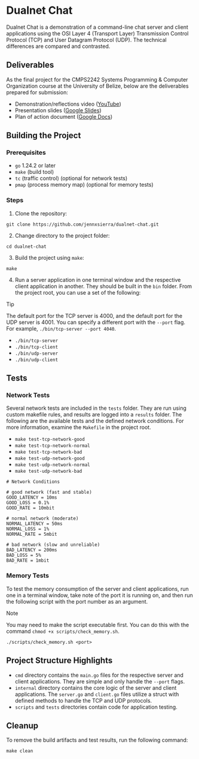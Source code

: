 # Dualnet Chat

Dualnet Chat is a demonstration of a command-line chat server and client applications using the OSI Layer 4 (Transport Layer) Transmission Control Protocol (TCP) and User Datagram Protocol (UDP). The technical differences are compared and contrasted.

## Deliverables

As the final project for the CMPS2242 Systems Programming & Computer Organization course at the University of Belize, below are the deliverables prepared for submission:

- Demonstration/reflections video ([YouTube]())
- Presentation slides ([Google Slides](https://docs.google.com/presentation/d/1PG-6aN_arnryI0kGtF-N80mj_TJANbFhm8J4itljvZg/edit?usp=sharing))
- Plan of action document ([Google Docs](https://docs.google.com/document/d/1DezkvbLiQQy_j1XP9Z_B_D_w3c2mnrVemJdGQyrfEuw/edit?usp=sharing))

## Building the Project

### Prerequisites

- `go` 1.24.2 or later
- `make` (build tool)
- `tc` (traffic control) (optional for network tests)
- `pmap` (process memory map) (optional for memory tests)

### Steps

1. Clone the repository:

```
git clone https://github.com/jennxsierra/dualnet-chat.git
```

2. Change directory to the project folder:

```
cd dualnet-chat
```

3. Build the project using `make`:

```
make
```

4. Run a server application in one terminal window and the respective client application in another. They should be built in the `bin` folder. From the project root, you can use a set of the following:

> [!TIP]
> The default port for the TCP server is 4000, and the default port for the UDP server is 4001. You can specify a different port with the `--port` flag. For example, `./bin/tcp-server --port 4040`.

- `./bin/tcp-server`
- `./bin/tcp-client`
- `./bin/udp-server`
- `./bin/udp-client`

## Tests

### Network Tests

Several network tests are included in the `tests` folder. They are run using custom makefile rules, and results are logged into a `results` folder. The following are the available tests and the defined network conditions. For more information, examine the `Makefile` in the project root.

- `make test-tcp-network-good`
- `make test-tcp-network-normal`
- `make test-tcp-network-bad`
- `make test-udp-network-good`
- `make test-udp-network-normal`
- `make test-udp-network-bad`

```
# Network Conditions

# good network (fast and stable)
GOOD_LATENCY = 10ms
GOOD_LOSS = 0.1%
GOOD_RATE = 10mbit

# normal network (moderate)
NORMAL_LATENCY = 50ms
NORMAL_LOSS = 1%
NORMAL_RATE = 5mbit

# bad network (slow and unreliable)
BAD_LATENCY = 200ms
BAD_LOSS = 5%
BAD_RATE = 1mbit
```

### Memory Tests

To test the memory consumption of the server and client applications, run one in a terminal window, take note of the port it is running on, and then run the following script with the port number as an argument.

> [!NOTE]
> You may need to make the script executable first. You can do this with the command `chmod +x scripts/check_memory.sh`.

```
./scripts/check_memory.sh <port>
```

## Project Structure Highlights

- `cmd` directory contains the `main.go` files for the respective server and client applications. They are simple and only handle the `--port` flags.
- `internal` directory contains the core logic of the server and client applications. The `server.go` and `client.go` files utilize a struct with defined methods to handle the TCP and UDP protocols.
- `scripts` and `tests` directories contain code for application testing.

## Cleanup

To remove the build artifacts and test results, run the following command:

```
make clean
```
